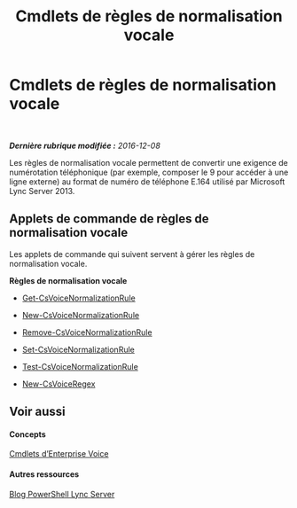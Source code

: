 ﻿---
title: Cmdlets de règles de normalisation vocale
TOCTitle: Cmdlets de règles de normalisation vocale
ms:assetid: 8d500ccb-318b-4bb3-87fe-63bff4d8d436
ms:mtpsurl: https://technet.microsoft.com/fr-fr/library/Gg415662(v=OCS.15)
ms:contentKeyID: 49298017
ms.date: 12/10/2016
mtps_version: v=OCS.15
ms.translationtype: HT
---

# Cmdlets de règles de normalisation vocale

 

_**Dernière rubrique modifiée :** 2016-12-08_

Les règles de normalisation vocale permettent de convertir une exigence de numérotation téléphonique (par exemple, composer le 9 pour accéder à une ligne externe) au format de numéro de téléphone E.164 utilisé par Microsoft Lync Server 2013.

## Applets de commande de règles de normalisation vocale

Les applets de commande qui suivent servent à gérer les règles de normalisation vocale.

**Règles de normalisation vocale**

  -   
    [Get-CsVoiceNormalizationRule](get-csvoicenormalizationrule.md)

  -   
    [New-CsVoiceNormalizationRule](new-csvoicenormalizationrule.md)

  -   
    [Remove-CsVoiceNormalizationRule](remove-csvoicenormalizationrule.md)

  -   
    [Set-CsVoiceNormalizationRule](set-csvoicenormalizationrule.md)

  -   
    [Test-CsVoiceNormalizationRule](test-csvoicenormalizationrule.md)

  -   
    [New-CsVoiceRegex](new-csvoiceregex.md)

## Voir aussi

#### Concepts

[Cmdlets d’Enterprise Voice](lync-server-2013-enterprise-voice-cmdlets.md)  

#### Autres ressources

[Blog PowerShell Lync Server](http://go.microsoft.com/fwlink/?linkid=203150%26clcid=0x40c)

